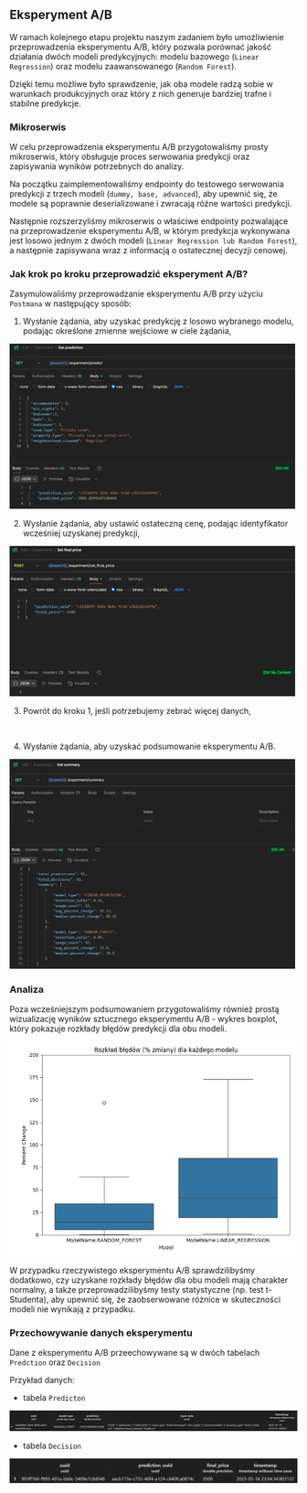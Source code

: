 ## Eksperyment A/B

W ramach kolejnego etapu projektu naszym zadaniem było umożliwienie przeprowadzenia eksperymentu A/B,
który pozwala porównać jakość działania dwóch modeli predykcyjnych:
modelu bazowego (`Linear Regression`) oraz modelu zaawansowanego (`Random Forest`).

Dzięki temu możliwe było sprawdzenie, jak oba modele radzą sobie w warunkach produkcyjnych
oraz który z nich generuje bardziej trafne i stabilne predykcje.

### Mikroserwis

W celu przeprowadzenia eksperymentu A/B przygotowaliśmy prosty mikroserwis,
który obsługuje proces serwowania predykcji oraz zapisywania wyników potrzebnych do analizy.

Na początku zaimplementowaliśmy endpointy do testowego serwowania predykcji
z trzech modeli (`dummy, base, advanced`), aby upewnić się,
że modele są poprawnie deserializowane i zwracają różne wartości predykcji.

Następnie rozszerzyliśmy mikroserwis o właściwe endpointy pozwalające
na przeprowadzenie eksperymentu A/B, w którym predykcja wykonywana jest losowo
jednym z dwóch modeli (`Linear Regression lub Random Forest`),
a następnie zapisywana wraz z informacją o ostatecznej decyzji cenowej.

### Jak krok po kroku przeprowadzić eksperyment A/B?

Zasymulowaliśmy przeprowadzanie eksperymentu A/B przy użyciu `Postmana` w następujący sposób:

1. Wysłanie żądania, aby uzyskać predykcję z losowo wybranego modelu, podając określone zmienne wejściowe w ciele żądania,

<img src="./figures/ab/GET_prediction.png" alt="get_prediction" width="500"/>

</br>

2. Wysłanie żądania, aby ustawić ostateczną cenę, podając identyfikator wcześniej uzyskanej predykcji,

<img src="./figures/ab/POST_set_price.png" alt="set_price" width="500"/>

</br>

3. Powrót do kroku 1, jeśli potrzebujemy zebrać więcej danych,

</br>

4. Wysłanie żądania, aby uzyskać podsumowanie eksperymentu A/B.

<img src="./figures/ab/GET_summary.png" alt="get_summary" width="500"/>

### Analiza

Poza wcześniejszym podsumowaniem przygotowaliśmy również prostą wizualizację
wyników sztucznego eksperymentu A/B - wykres boxplot,
który pokazuje rozkłady błędów predykcji dla obu modeli.

<img src="./figures/ab/ab_boxplot.png" alt="ab_boxplot" width="500"/>

W przypadku rzeczywistego eksperymentu A/B sprawdzilibyśmy dodatkowo,
czy uzyskane rozkłady błędów dla obu modeli mają charakter normalny,
a także przeprowadzilibyśmy testy statystyczne (np. test t-Studenta),
aby upewnić się, że zaobserwowane różnice w skuteczności modeli nie wynikają z przypadku.

### Przechowywanie danych eksperymentu

Dane z eksperymentu A/B przeechowywane są w dwóch tabelach `Predction` oraz `Decision`

Przykład danych:

- tabela `Predicton`

![prediction_data_example](./figures/ab/prediction_table_example.png)

- tabela `Decision`

![decision_data_example](./figures/ab/decision_table_example.png)
